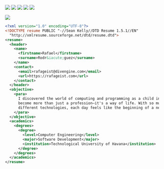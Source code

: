 ![](https://img.shields.io/badge/Software-Engineer-blue)
![](https://img.shields.io/badge/Web-Developer-white)
![](https://img.shields.io/badge/App-Developer-green)
![](https://img.shields.io/badge/Desktop-Developer-red)
![](https://img.shields.io/badge/Linux-User-black)

![](rafageist-vault.gif)

```xml
<?xml version="1.0" encoding="UTF-8"?>
<!DOCTYPE resume PUBLIC "-//Sean Kelly//DTD Resume 1.5.1//EN"
  "http://xmlresume.sourceforge.net/dtd/resume.dtd">
<resume>
  <header>
    <name>
      <firstname>Rafael</firstname>
      <surname>Rodr&iacute;guez</surname>
    </name>
    <contact>
      <email>rafageist@divengine.com</email>
      <url>https://rafageist.com</url>
    </contact>
  </header>
  <objective>
    <para>
      I discovered the world of computing and programming as a child in 1997, and it has since
      become more than just a profession—it's a way of life. With so much experience across 
      different technologies, each day feels like the beginning of a new journey.
    </para>
  </objective>
  <academics>
    <degrees>
      <degree>
        <level>Computer Engineering</level>
        <major>Software Development</major>
        <institution>Technological University of Havana</institution>
      </degree>
    </degrees>
  </academics>
</resume>
```
